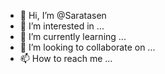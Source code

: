 - 👋 Hi, I’m @Saratasen
- 👀 I’m interested in ...
- 🌱 I’m currently learning ...
- 💞️ I’m looking to collaborate on ...
- 📫 How to reach me ...

<!---
Saratasen/Saratasen is a ✨ special ✨ repository because its `README.md` (this file) appears on your GitHub profile.
You can click the Preview link to take a look at your changes.
--->
